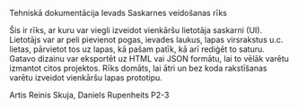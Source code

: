 Tehniskā dokumentācija
Ievads
Saskarnes veidošanas rīks

Šis ir rīks, ar kuru var viegli izveidot vienkāršu lietotāja saskarni (UI). Lietotājs var ar peli pievienot pogas, ievades laukus, lapas virsrakstus u.c. lietas, pārvietot tos uz lapas, kā pašam patīk, kā arī rediģēt to saturu. Gatavo dizainu var eksportēt uz HTML vai JSON formātu, lai to vēlāk varētu izmantot citos projektos. Rīks domāts, lai ātri un bez koda rakstīšanas varētu izveidot vienkāršu lapas prototipu.

Artis Reinis Skuja, Daniels Rupenheits P2-3